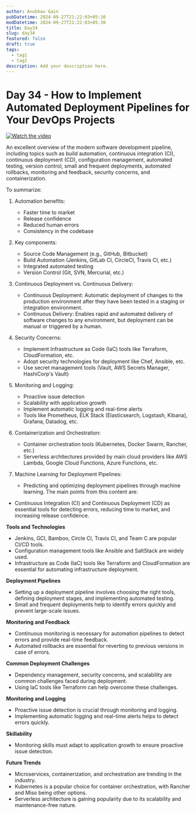 ```yaml
---
author: Anubhav Gain
pubDatetime: 2024-09-27T21:22:03+05:30
modDatetime: 2024-09-27T21:22:03+05:30
title: Day34
slug: day34
featured: false
draft: true
tags:
  - tag1
  - tag2
description: Add your description here.
---
```


# Day 34 - How to Implement Automated Deployment Pipelines for Your DevOps Projects

[![Watch the video](/thumbnails/day34.png)](https://www.youtube.com/watch?v=XLES6Q5hr9c)

An excellent overview of the modern software development pipeline, including topics such as build automation, continuous integration (CI), continuous deployment (CD), configuration management, automated testing, version control, small and frequent deployments, automated rollbacks, monitoring and feedback, security concerns, and containerization.

To summarize:

1. Automation benefits:

   - Faster time to market
   - Release confidence
   - Reduced human errors
   - Consistency in the codebase

2. Key components:

   - Source Code Management (e.g., GitHub, Bitbucket)
   - Build Automation (Jenkins, GitLab CI, CircleCI, Travis CI, etc.)
   - Integrated automated testing
   - Version Control (Git, SVN, Mercurial, etc.)

3. Continuous Deployment vs. Continuous Delivery:

   - Continuous Deployment: Automatic deployment of changes to the production environment after they have been tested in a staging or integration environment.
   - Continuous Delivery: Enables rapid and automated delivery of software changes to any environment, but deployment can be manual or triggered by a human.

4. Security Concerns:

   - Implement Infrastructure as Code (IaC) tools like Terraform, CloudFormation, etc.
   - Adopt security technologies for deployment like Chef, Ansible, etc.
   - Use secret management tools (Vault, AWS Secrets Manager, HashiCorp's Vault)

5. Monitoring and Logging:

   - Proactive issue detection
   - Scalability with application growth
   - Implement automatic logging and real-time alerts
   - Tools like Prometheus, ELK Stack (Elasticsearch, Logstash, Kibana), Grafana, Datadog, etc.

6. Containerization and Orchestration:

   - Container orchestration tools (Kubernetes, Docker Swarm, Rancher, etc.)
   - Serverless architectures provided by main cloud providers like AWS Lambda, Google Cloud Functions, Azure Functions, etc.

7. Machine Learning for Deployment Pipelines:
   - Predicting and optimizing deployment pipelines through machine learning.
     The main points from this content are:

- Continuous Integration (CI) and Continuous Deployment (CD) as essential tools for detecting errors, reducing time to market, and increasing release confidence.

**Tools and Technologies**

- Jenkins, GCI, Bamboo, Circle CI, Travis CI, and Team C are popular CI/CD tools.
- Configuration management tools like Ansible and SaltStack are widely used.
- Infrastructure as Code (IaC) tools like Terraform and CloudFormation are essential for automating infrastructure deployment.

**Deployment Pipelines**

- Setting up a deployment pipeline involves choosing the right tools, defining deployment stages, and implementing automated testing.
- Small and frequent deployments help to identify errors quickly and prevent large-scale issues.

**Monitoring and Feedback**

- Continuous monitoring is necessary for automation pipelines to detect errors and provide real-time feedback.
- Automated rollbacks are essential for reverting to previous versions in case of errors.

**Common Deployment Challenges**

- Dependency management, security concerns, and scalability are common challenges faced during deployment.
- Using IaC tools like Terraform can help overcome these challenges.

**Monitoring and Logging**

- Proactive issue detection is crucial through monitoring and logging.
- Implementing automatic logging and real-time alerts helps to detect errors quickly.

**Skillability**

- Monitoring skills must adapt to application growth to ensure proactive issue detection.

**Future Trends**

- Microservices, containerization, and orchestration are trending in the industry.
- Kubernetes is a popular choice for container orchestration, with Rancher and Miso being other options.
- Serverless architecture is gaining popularity due to its scalability and maintenance-free nature.
